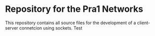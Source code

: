 # Repository for the Pra1 Networks
This repository contains all source files for the development of a client-server connetcion using sockets.
Test